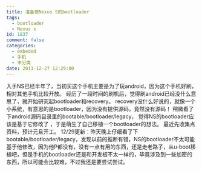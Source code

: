 ```yaml
---
title: 准备做Nexus S的bootloader
tags:
  - bootloader
  - Nexus s
id: 1837
comment: false
categories:
  - embeded
  - 手机
  - 未分类
date: 2011-12-27 12:29:00
---
```


入手NS已经半年了，当初买这个手机主要是为了玩android，因为这个手机好刷，相对其他手机比较开放。
经历了一段时间的刷机后，觉得刷android已经没什么意思了，就开始研究起bootloader和recovery。
recovery没什么好说的，就像一个小系统，有意思的是bootloader，因为没有提供源码，竟然没有源码！
稍微看了下android源码目录里的bootable/bootloader/legacy，
觉得NS的bootloader应该是基于它修改了
，于是萌生了自己移植一个bootloader的想法。
最近先收集点资料，预计元旦开工。
12/29更新：昨天晚上仔细看了下bootable/bootloader/legacy，发现以前的推断有错，NS的bootloader不太可能基于他修改，因为他P都没有，没有一点有用的东西，还是走老路子，从u-boot移植吧，但是手机的bootloader还是和开发板不太一样的，毕竟涉及到一些加密的东西，所以可能会比较难，不过我还是要尝试尝试。